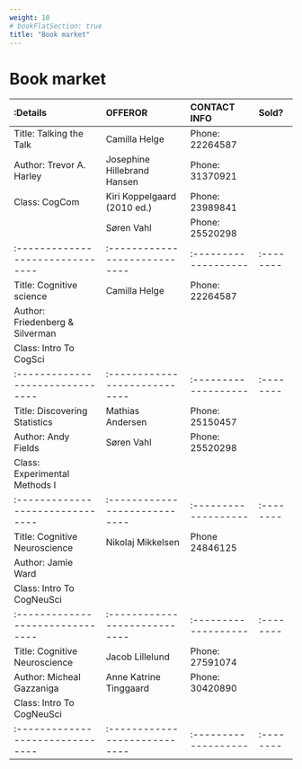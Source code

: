 ```yaml
---
weight: 10
# bookFlatSection: true
title: "Book market"
---
```


# Book market

| :Details                        | OFFEROR                      | CONTACT INFO        | Sold?    |
| :-------------------------------| :----------------------------| :-------------------| :--------|
| Title: Talking the Talk         | Camilla Helge                | Phone: 22264587     |          |
| Author: Trevor A. Harley        | Josephine Hillebrand Hansen  | Phone: 31370921     |          |
| Class: CogCom                   | Kiri Koppelgaard (2010 ed.)  | Phone: 23989841     |          |
|                                 | Søren Vahl                   | Phone: 25520298     |          |
| :-------------------------------| :----------------------------| :-------------------| :--------|
| Title: Cognitive science        | Camilla Helge                | Phone: 22264587     |          |
| Author: Friedenberg & Silverman |                              |                     |          |
| Class: Intro To CogSci          |                              |                     |          |
| :-------------------------------| :----------------------------| :-------------------| :--------|
| Title: Discovering Statistics   | Mathias Andersen             | Phone: 25150457     |          |
| Author: Andy Fields             | Søren Vahl                   | Phone: 25520298     |          |
| Class: Experimental Methods I   |                              |                     |          |
| :-------------------------------| :----------------------------| :-------------------| :--------|
| Title: Cognitive Neuroscience   | Nikolaj Mikkelsen            | Phone 24846125      |          |
| Author: Jamie Ward              |                              |                     |          |
| Class: Intro To CogNeuSci       |                              |                     |          |
| :-------------------------------| :----------------------------| :-------------------| :--------|
| Title: Cognitive Neuroscience   | Jacob Lillelund              | Phone: 27591074     |          |
| Author: Micheal Gazzaniga       | Anne Katrine Tinggaard       | Phone: 30420890     |          |
| Class: Intro To CogNeuSci       |                              |                     |          |
| :-------------------------------| :----------------------------| :-------------------| :--------|